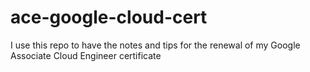 # ace-google-cloud-cert
I use this repo to have the notes and tips for the renewal of my Google Associate Cloud Engineer certificate
